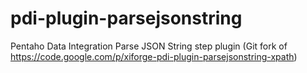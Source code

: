 pdi-plugin-parsejsonstring
==========================

Pentaho Data Integration Parse JSON String step plugin (Git fork of https://code.google.com/p/xiforge-pdi-plugin-parsejsonstring-xpath)
